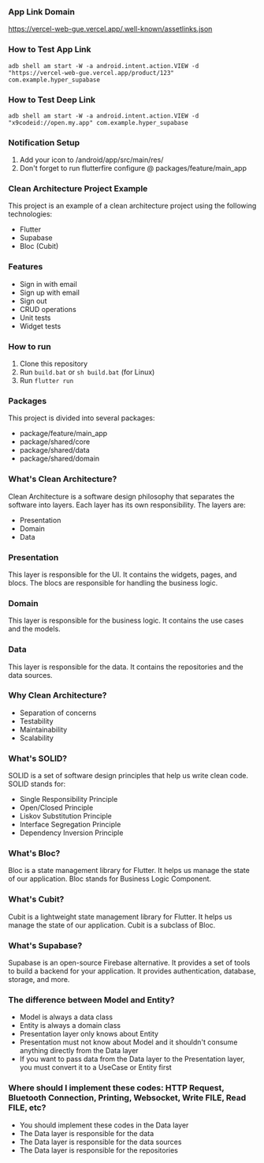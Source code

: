### App Link Domain
https://vercel-web-gue.vercel.app/.well-known/assetlinks.json

### How to Test App Link
```
adb shell am start -W -a android.intent.action.VIEW -d "https://vercel-web-gue.vercel.app/product/123" com.example.hyper_supabase
```

### How to Test Deep Link
```
adb shell am start -W -a android.intent.action.VIEW -d "x9codeid://open.my.app" com.example.hyper_supabase
```

### Notification Setup
1. Add your icon to /android/app/src/main/res/
2. Don't forget to run flutterfire configure @ packages/feature/main_app

### Clean Architecture Project Example
This project is an example of a clean architecture project using the following technologies:
- Flutter
- Supabase
- Bloc (Cubit)

### Features
- Sign in with email
- Sign up with email
- Sign out
- CRUD operations
- Unit tests
- Widget tests

### How to run
1. Clone this repository
2. Run `build.bat` or `sh build.bat` (for Linux)
3. Run `flutter run`

### Packages
This project is divided into several packages:
- package/feature/main_app
- package/shared/core
- package/shared/data
- package/shared/domain


### What's Clean Architecture?
Clean Architecture is a software design philosophy that separates the software into layers. Each layer has its own responsibility. The layers are:
- Presentation
- Domain
- Data

### Presentation
This layer is responsible for the UI. It contains the widgets, pages, and blocs. The blocs are responsible for handling the business logic.

### Domain
This layer is responsible for the business logic. It contains the use cases and the models.

### Data
This layer is responsible for the data. It contains the repositories and the data sources.

### Why Clean Architecture?
- Separation of concerns
- Testability
- Maintainability
- Scalability

### What's SOLID?
SOLID is a set of software design principles that help us write clean code. SOLID stands for:
- Single Responsibility Principle
- Open/Closed Principle
- Liskov Substitution Principle
- Interface Segregation Principle
- Dependency Inversion Principle

### What's Bloc?
Bloc is a state management library for Flutter. It helps us manage the state of our application. Bloc stands for Business Logic Component.

### What's Cubit?
Cubit is a lightweight state management library for Flutter. It helps us manage the state of our application. Cubit is a subclass of Bloc.

### What's Supabase?
Supabase is an open-source Firebase alternative. It provides a set of tools to build a backend for your application. It provides authentication, database, storage, and more.

### The difference between Model and Entity?
- Model is always a data class
- Entity is always a domain class
- Presentation layer only knows about Entity
- Presentation must not know about Model and it shouldn't consume anything directly from the Data layer
- If you want to pass data from the Data layer to the Presentation layer, you must convert it to a UseCase or Entity first

### Where should I implement these codes: HTTP Request, Bluetooth Connection, Printing, Websocket, Write FILE, Read FILE, etc?
- You should implement these codes in the Data layer
- The Data layer is responsible for the data
- The Data layer is responsible for the data sources
- The Data layer is responsible for the repositories

